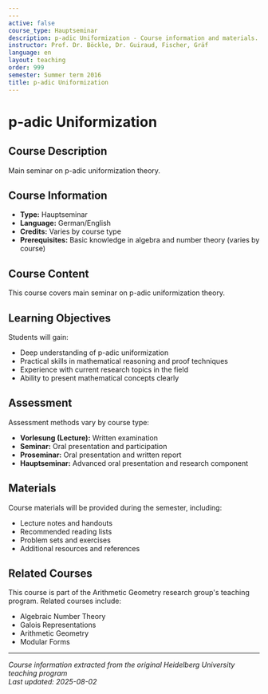 ```yaml
---
---
active: false
course_type: Hauptseminar
description: p-adic Uniformization - Course information and materials.
instructor: Prof. Dr. Böckle, Dr. Guiraud, Fischer, Gräf
language: en
layout: teaching
order: 999
semester: Summer term 2016
title: p-adic Uniformization
---
```



# p-adic Uniformization

## Course Description 

Main seminar on p-adic uniformization theory.

## Course Information 

- **Type:** Hauptseminar
- **Language:** German/English
- **Credits:** Varies by course type
- **Prerequisites:** Basic knowledge in algebra and number theory (varies by course)

## Course Content 

This course covers main seminar on p-adic uniformization theory.

## Learning Objectives 

Students will gain:
- Deep understanding of p-adic uniformization
- Practical skills in mathematical reasoning and proof techniques
- Experience with current research topics in the field
- Ability to present mathematical concepts clearly

## Assessment 

Assessment methods vary by course type:
- **Vorlesung (Lecture):** Written examination
- **Seminar:** Oral presentation and participation
- **Proseminar:** Oral presentation and written report
- **Hauptseminar:** Advanced oral presentation and research component

## Materials 

Course materials will be provided during the semester, including:
- Lecture notes and handouts
- Recommended reading lists
- Problem sets and exercises
- Additional resources and references

## Related Courses 

This course is part of the Arithmetic Geometry research group's teaching program. Related courses include:
- Algebraic Number Theory
- Galois Representations
- Arithmetic Geometry
- Modular Forms

---

*Course information extracted from the original Heidelberg University teaching program*  
*Last updated: 2025-08-02*